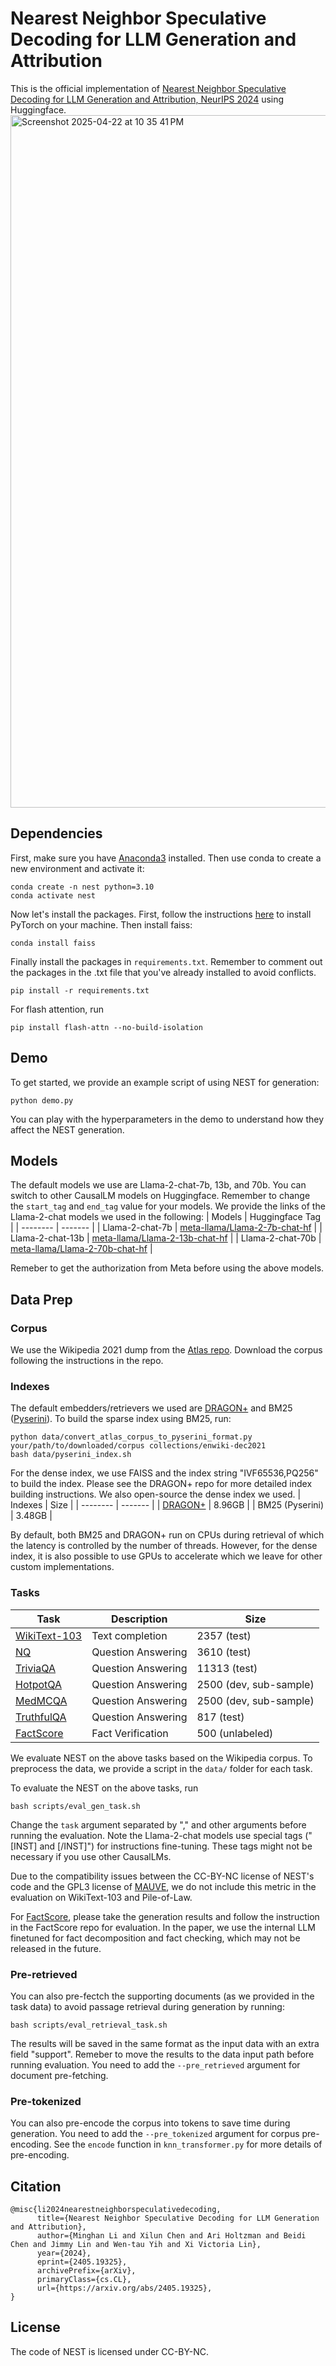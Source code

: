 # Nearest Neighbor Speculative Decoding for LLM Generation and Attribution
This is the official implementation of [Nearest Neighbor Speculative Decoding for LLM Generation and Attribution, NeurIPS 2024](https://arxiv.org/abs/2405.19325) using Huggingface.
<img width="1108" alt="Screenshot 2025-04-22 at 10 35 41 PM" src="https://github.com/user-attachments/assets/90819320-6a78-49e3-b03f-39dead39bef8" />

## Dependencies
First, make sure you have [Anaconda3](https://docs.anaconda.com/anaconda/install/index.html) installed.
Then use conda to create a new environment and activate it:
```
conda create -n nest python=3.10
conda activate nest
```
Now let's install the packages. First, follow the instructions [here](https://pytorch.org/get-started/locally/) to install PyTorch on your machine.
Then install faiss:
```
conda install faiss
```
Finally install the packages in `requirements.txt`. Remember to comment out the packages in the .txt file that you've already installed to avoid conflicts.
```
pip install -r requirements.txt
```
For flash attention, run
```
pip install flash-attn --no-build-isolation
```

## Demo
To get started, we provide an example script of using NEST for generation:
```
python demo.py
```
You can play with the hyperparameters in the demo to understand how they affect the NEST generation.

## Models
The default models we use are Llama-2-chat-7b, 13b, and 70b. You can switch to other CausalLM models on Huggingface. Remember to change the `start_tag` and `end_tag` value for your models. We provide the links of the Llama-2-chat models we used in the following:
| Models    | Huggingface Tag |
| -------- | ------- |
| Llama-2-chat-7b  | [meta-llama/Llama-2-7b-chat-hf](https://huggingface.co/meta-llama/Llama-2-7b-chat-hf)    |
| Llama-2-chat-13b | [meta-llama/Llama-2-13b-chat-hf](https://huggingface.co/meta-llama/Llama-2-13b-chat-hf)     |
| Llama-2-chat-70b    | [meta-llama/Llama-2-70b-chat-hf](https://huggingface.co/meta-llama/Llama-2-70b-chat-hf)    |

Remeber to get the authorization from Meta before using the above models.

## Data Prep
### Corpus
We use the Wikipedia 2021 dump from the [Atlas repo](https://github.com/facebookresearch/atlas?tab=readme-ov-file#available-data-and-models-for-download). Download the corpus following the instructions in the repo.
### Indexes
The default embedders/retrievers we used are [DRAGON+](https://github.com/facebookresearch/dpr-scale?tab=readme-ov-file) and BM25 ([Pyserini](https://github.com/castorini/pyserini)).
To build the sparse index using BM25, run:
```
python data/convert_atlas_corpus_to_pyserini_format.py your/path/to/downloaded/corpus collections/enwiki-dec2021
bash data/pyserini_index.sh
``` 
For the dense index, we use FAISS and the index string "IVF65536,PQ256" to build the index. Please see the DRAGON+ repo for more detailed index building instructions.
We also open-source the dense index we used.
| Indexes    | Size |
| -------- | ------- |
| [DRAGON+](https://dl.fbaipublicfiles.com/wiki2021_dragon_index/passage.ivf65536.pq256.index) | 8.96GB     |
| BM25 (Pyserini)  |  3.48GB   |

By default, both BM25 and DRAGON+ run on CPUs during retrieval of which the latency is controlled by the number of threads. However, for the dense index, it is also possible to use GPUs to accelerate which we leave for other custom implementations.

### Tasks
| Task    | Description | Size |
| -------- | ------- | ------- |
| [WikiText-103](https://dax-cdn.cdn.appdomain.cloud/dax-wikitext-103/1.0.1/wikitext-103.tar.gz)  |  Text completion  | 2357 (test) |
| [NQ](https://vault.cs.uwaterloo.ca/s/C4AreqGKP5YaXmG)  |  Question Answering  | 3610 (test) |
| [TriviaQA](https://vault.cs.uwaterloo.ca/s/5GEkEWYkAqFmMsq)  |  Question Answering  | 11313 (test) |
| [HotpotQA](https://www.kaggle.com/code/jeromeblanchet/hotpotqa-data-analysis/data?select=hotpot_dev_fullwiki_v1.json)  |  Question Answering  | 2500 (dev, sub-sample) |
| [MedMCQA](https://github.com/MedMCQA/MedMCQA)  |  Question Answering  | 2500 (dev, sub-sample) |
| [TruthfulQA](https://github.com/sylinrl/TruthfulQA)  |  Question Answering  | 817 (test) |
| [FactScore](https://github.com/shmsw25/FActScore)  |  Fact Verification  | 500 (unlabeled) |

We evaluate NEST on the above tasks based on the Wikipedia corpus.
To preprocess the data, we provide a script in the `data/` folder for each task.

To evaluate the NEST on the above tasks, run
```
bash scripts/eval_gen_task.sh
```
Change the `task` argument separated by "," and other arguments before running the evaluation. Note the Llama-2-chat models use special tags ("\[INST\] and \[/INST\]") for instructions fine-tuning. These tags might not be necessary if you use other CausalLMs.

Due to the compatibility issues between the CC-BY-NC license of NEST's code and the GPL3 license of [MAUVE](https://github.com/krishnap25/mauve), we do not include this metric in the evaluation on WikiText-103 and Pile-of-Law.

For [FactScore](https://github.com/shmsw25/FActScore), please take the generation results and follow the instruction in the FactScore repo for evaluation. In the paper, we use the internal LLM finetuned for fact decomposition and fact checking, which may not be released in the future. 

### Pre-retrieved
You can also pre-fectch the supporting documents (as we provided in the task data) to avoid passage retrieval during generation by running:
```
bash scripts/eval_retrieval_task.sh
```
The results will be saved in the same format as the input data with an extra field "support". Remeber to move the results to the data input path before running evaluation. You need to add the `--pre_retrieved` argument for document pre-fetching.

### Pre-tokenized
You can also pre-encode the corpus into tokens to save time during generation. You need to add the `--pre_tokenized` argument for corpus pre-encoding. See the `encode` function in `knn_transformer.py` for more details of pre-encoding.

## Citation
```
@misc{li2024nearestneighborspeculativedecoding,
      title={Nearest Neighbor Speculative Decoding for LLM Generation and Attribution}, 
      author={Minghan Li and Xilun Chen and Ari Holtzman and Beidi Chen and Jimmy Lin and Wen-tau Yih and Xi Victoria Lin},
      year={2024},
      eprint={2405.19325},
      archivePrefix={arXiv},
      primaryClass={cs.CL},
      url={https://arxiv.org/abs/2405.19325}, 
}
```

## License
The code of NEST is licensed under CC-BY-NC.
